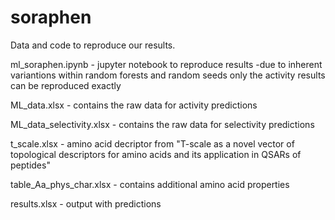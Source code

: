 # soraphen

Data and code to reproduce our results.

ml_soraphen.ipynb - jupyter notebook to reproduce results -due to inherent variantions within random forests and random seeds only the activity results can be reproduced exactly

ML_data.xlsx - contains the raw data for activity predictions

ML_data_selectivity.xlsx - contains the raw data for selectivity predictions

t_scale.xlsx - amino acid decriptor from "T-scale as a novel vector of topological descriptors for amino acids and its application in QSARs of peptides"

table_Aa_phys_char.xlsx - contains additional amino acid properties

results.xlsx - output with predictions
